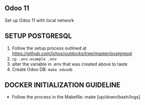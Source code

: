 ## Odoo 11
Set up Odoo 11 with local network

## SETUP POSTGRESQL
1. Follow the setup process outlined at https://github.com/ichux/outdocks/tree/master/postgresql
2. `cp .env.example .env`
3. alter the variable in .env that was created above to taste
4. Create Odoo DB: `make odoodb`

## DOCKER INITIALIZATION GUIDELINE
* Follow the process in the Makefile: make [up/down/bash/logs]
